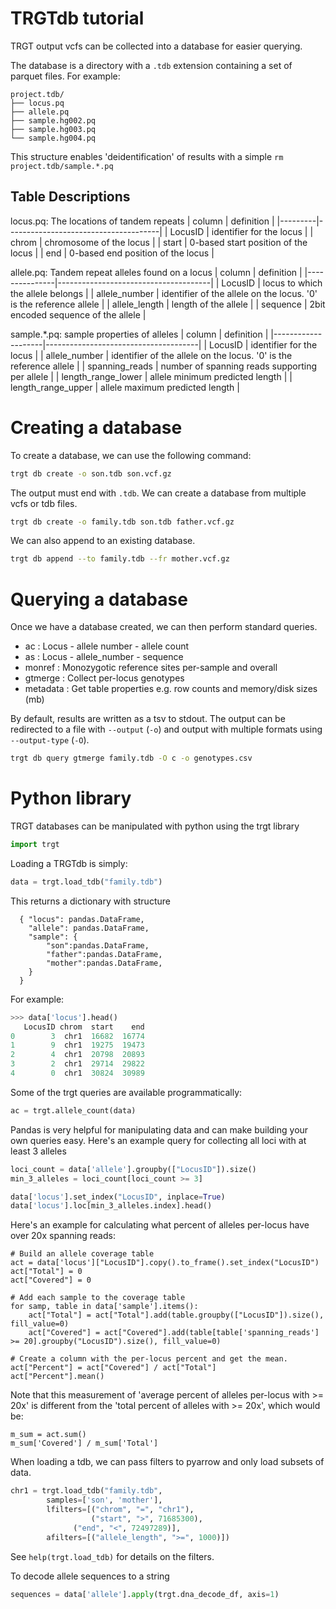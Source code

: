 TRGTdb tutorial
===============
TRGT output vcfs can be collected into a database for easier querying.

The database is a directory with a `.tdb` extension containing a set of parquet files. For example:
```
project.tdb/
├── locus.pq
├── allele.pq
├── sample.hg002.pq
├── sample.hg003.pq
└── sample.hg004.pq
```
This structure enables 'deidentification' of results with a simple `rm project.tdb/sample.*.pq`

Table Descriptions
-------------------
locus.pq: The locations of tandem repeats
| column  | definition                           |
|---------|--------------------------------------|
| LocusID | identifier for the locus             |
| chrom   | chromosome of the locus              |
| start   | 0-based start position of the locus  |
| end     | 0-based end position of the locus    |

allele.pq: Tandem repeat alleles found on a locus
| column        | definition                           |
|---------------|--------------------------------------|
| LocusID       | locus to which the allele belongs    |
| allele_number | identifier of the allele on the locus. '0' is the reference allele |
| allele_length | length of the allele                 |
| sequence      | 2bit encoded sequence of the allele  |

sample.\*.pq: sample properties of alleles
| column             | definition                           |
|--------------------|--------------------------------------|
| LocusID            | identifier for the locus             |
| allele_number      | identifier of the allele on the locus. '0' is the reference allele |
| spanning_reads     | number of spanning reads supporting per allele |
| length_range_lower | allele minimum predicted length      |
| length_range_upper | allele maximum predicted length      |


Creating a database
===================
To create a database, we can use the following command:

```bash
trgt db create -o son.tdb son.vcf.gz
```

The output must end with `.tdb`. We can create a database from multiple vcfs or tdb files.
```bash
trgt db create -o family.tdb son.tdb father.vcf.gz
```

We can also append to an existing database.
```bash
trgt db append --to family.tdb --fr mother.vcf.gz
```

Querying a database
===================
Once we have a database created, we can then perform standard queries. 
- ac       : Locus - allele number - allele count
- as       : Locus - allele_number - sequence
- monref   : Monozygotic reference sites per-sample and overall
- gtmerge  : Collect per-locus genotypes
- metadata : Get table properties e.g. row counts and memory/disk sizes (mb)

By default, results are written as a tsv to stdout. The output can be redirected to a file with `--output` (`-o`) and output with multiple formats using `--output-type` (`-O`).
```bash
trgt db query gtmerge family.tdb -O c -o genotypes.csv
```

Python library
==============

TRGT databases can be manipulated with python using the trgt library
```python
import trgt
```

Loading a TRGTdb is simply:
```python
data = trgt.load_tdb("family.tdb")
```

This returns a dictionary with structure
```
  { "locus": pandas.DataFrame,
    "allele": pandas.DataFrame,
    "sample": {
    	"son":pandas.DataFrame, 
    	"father":pandas.DataFrame, 
    	"mother":pandas.DataFrame, 
    }
  }
```

For example:
```python
>>> data['locus'].head()
   LocusID chrom  start    end
0        3  chr1  16682  16774
1        9  chr1  19275  19473
2        4  chr1  20798  20893
3        2  chr1  29714  29822
4        0  chr1  30824  30989
```

Some of the trgt queries are available programmatically:
```python
ac = trgt.allele_count(data)
```

Pandas is very helpful for manipulating data and can make building your own queries easy.
Here's an example query for collecting all loci with at least 3 alleles
```python
loci_count = data['allele'].groupby(["LocusID"]).size()
min_3_alleles = loci_count[loci_count >= 3]

data['locus'].set_index("LocusID", inplace=True)
data['locus'].loc[min_3_alleles.index].head()
```

Here's an example for calculating what percent of alleles per-locus have over 20x spanning reads:
```
# Build an allele coverage table
act = data['locus']["LocusID"].copy().to_frame().set_index("LocusID")
act["Total"] = 0
act["Covered"] = 0

# Add each sample to the coverage table
for samp, table in data['sample'].items():
    act["Total"] = act["Total"].add(table.groupby(["LocusID"]).size(), fill_value=0)
    act["Covered"] = act["Covered"].add(table[table['spanning_reads'] >= 20].groupby("LocusID").size(), fill_value=0)

# Create a column with the per-locus percent and get the mean.
act["Percent"] = act["Covered"] / act["Total"]
act["Percent"].mean()
```

Note that this measurement of 'average percent of alleles per-locus with >= 20x' is different from the 'total percent of alleles with >= 20x', which would be:
```
m_sum = act.sum()
m_sum['Covered'] / m_sum['Total']
```

When loading a tdb, we can pass filters to pyarrow and only load subsets of data.
```python
chr1 = trgt.load_tdb("family.tdb",
		samples=['son', 'mother'],
		lfilters=[("chrom", "=", "chr1"), 
		          ("start", ">", 71685300),
			  ("end", "<", 72497289)],
		afilters=[("allele_length", ">=", 1000)])
```
See `help(trgt.load_tdb)` for details on the filters.

To decode allele sequences to a string
```python
sequences = data['allele'].apply(trgt.dna_decode_df, axis=1)
```
